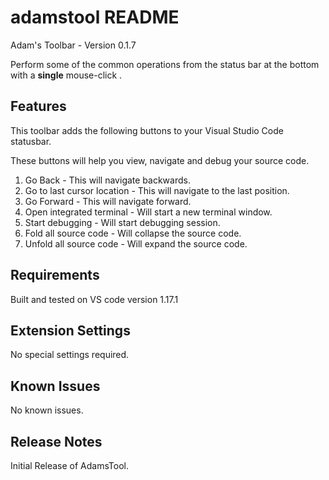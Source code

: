 # adamstool README

Adam's Toolbar - Version 0.1.7

Perform some of the common operations from the status bar at the bottom with a **single** mouse-click .

## Features

This toolbar adds the following buttons to your Visual Studio Code statusbar.

These buttons will help you view, navigate and debug your source code.

1. Go Back - This will navigate backwards.
2. Go to last cursor location - This will navigate to the last position.
3. Go Forward - This will navigate forward.
4. Open integrated terminal - Will start a new terminal window.
5. Start debugging - Will start debugging session. 
6. Fold all source code - Will collapse the source code.
7. Unfold all source code - Will expand the source code.

## Requirements

Built and tested on VS code version 1.17.1

## Extension Settings

No special settings required.

## Known Issues

No known issues.

## Release Notes

Initial Release of AdamsTool.

